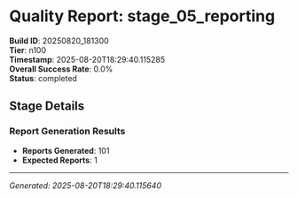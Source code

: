 # Quality Report: stage_05_reporting

**Build ID**: 20250820_181300  
**Tier**: n100  
**Timestamp**: 2025-08-20T18:29:40.115285  
**Overall Success Rate**: 0.0%  
**Status**: completed

## Stage Details

### Report Generation Results

- **Reports Generated**: 101
- **Expected Reports**: 1

---
*Generated: 2025-08-20T18:29:40.115640*
